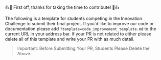 👍🎉 First off, thanks for taking the time to contribute! 🎉👍

The following is a template for students competing in the Innovation Challenge to submit their final project. If you'd like to improve our code or documentation please add `?template=code_improvement_template.md` to the current URL in your address bar. If your PR is not related to either please delete all of this template and write your PR with as much detail.

> Important: Before Submitting Your PR, Students Please Delete the Above.
